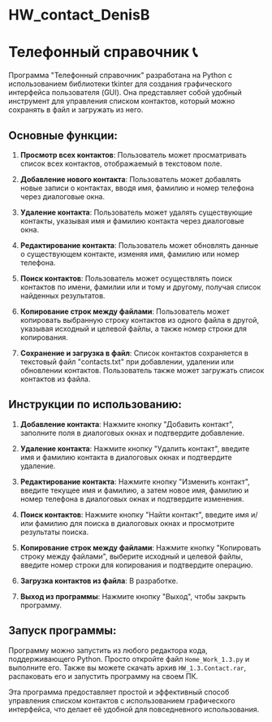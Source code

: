 # HW_contact_DenisB

# Телефонный справочник 📞

Программа "Телефонный справочник" разработана на Python с использованием библиотеки tkinter для создания графического интерфейса пользователя (GUI). Она представляет собой удобный инструмент для управления списком контактов, который можно сохранять в файл и загружать из него.

## Основные функции:

1. **Просмотр всех контактов**: Пользователь может просматривать список всех контактов, отображаемый в текстовом поле.

2. **Добавление нового контакта**: Пользователь может добавлять новые записи о контактах, вводя имя, фамилию и номер телефона через диалоговые окна.

3. **Удаление контакта**: Пользователь может удалять существующие контакты, указывая имя и фамилию контакта через диалоговые окна.

4. **Редактирование контакта**: Пользователь может обновлять данные о существующем контакте, изменяя имя, фамилию или номер телефона.

5. **Поиск контактов**: Пользователь может осуществлять поиск контактов по имени, фамилии или и тому и другому, получая список найденных результатов.

6. **Копирование строк между файлами**: Пользователь может копировать выбранную строку контактов из одного файла в другой, указывая исходный и целевой файлы, а также номер строки для копирования.

7. **Сохранение и загрузка в файл**: Список контактов сохраняется в текстовый файл "contacts.txt" при добавлении, удалении или обновлении контактов. Пользователь также может загружать список контактов из файла.

## Инструкции по использованию:

1. **Добавление контакта**: Нажмите кнопку "Добавить контакт", заполните поля в диалоговых окнах и подтвердите добавление.

2. **Удаление контакта**: Нажмите кнопку "Удалить контакт", введите имя и фамилию контакта в диалоговых окнах и подтвердите удаление.

3. **Редактирование контакта**: Нажмите кнопку "Изменить контакт", введите текущее имя и фамилию, а затем новое имя, фамилию и номер телефона в диалоговых окнах и подтвердите изменения.

4. **Поиск контактов**: Нажмите кнопку "Найти контакт", введите имя и/или фамилию для поиска в диалоговых окнах и просмотрите результаты поиска.

5. **Копирование строк между файлами**: Нажмите кнопку "Копировать строку между файлами", выберите исходный и целевой файлы, введите номер строки для копирования и подтвердите операцию.

6. **Загрузка контактов из файла**: В разработке.

7. **Выход из программы**: Нажмите кнопку "Выход", чтобы закрыть программу.

## Запуск программы:

Программу можно запустить из любого редактора кода, поддерживающего Python. Просто откройте файл `Home_Work_1.3.py` и выполните его. Также вы можете скачать архив `HW_1.3.Contact.rar`, распаковать его и запустить программу на своем ПК.

Эта программа предоставляет простой и эффективный способ управления списком контактов с использованием графического интерфейса, что делает её удобной для повседневного использования.
